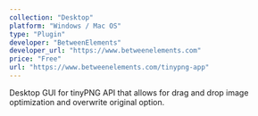 ```yaml
---
collection: "Desktop"
platform: "Windows / Mac OS"
type: "Plugin"
developer: "BetweenElements"
developer_url: "https://www.betweenelements.com"
price: "Free"
url: "https://www.betweenelements.com/tinypng-app"
---
```


Desktop GUI for tinyPNG API that allows for drag and drop image optimization and overwrite original option.
